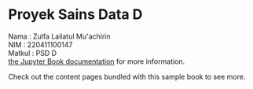 # Proyek Sains Data D

Nama : Zulfa Lailatul Mu'achirin <br>
NIM : 220411100147<br>
Matkul : PSD D <br> [the Jupyter Book documentation](https://jupyterbook.org) for more information.

Check out the content pages bundled with this sample book to see more.

```{tableofcontents}
```
